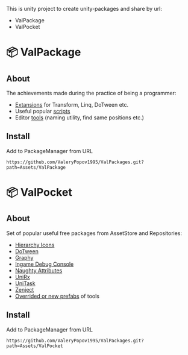 This is unity project to create unity-packages and share by url:
- ValPackage
- ValPocket

# 📦 ValPackage
## About
The achievements made during the practice of being a programmer:
- [Extansions](https://github.com/ValeryPopov1995/ValPackages/tree/master/Assets/ValPackage/Scripts/Extansions) for Transform, Linq, DoTween etc.
- Useful popular [scripts](https://github.com/ValeryPopov1995/ValPackages/tree/master/Assets/ValPackage/Scripts)
- Editor [tools](https://github.com/ValeryPopov1995/ValPackages/tree/master/Assets/ValPackage/Scripts/Editor) (naming utility, find same positions etc.)
## Install
Add to PackageManager from URL
```
https://github.com/ValeryPopov1995/ValPackages.git?path=Assets/ValPackage
```

# 📦 ValPocket
## About
Set of popular useful free packages from AssetStore and Repositories:
- [Hierarchy Icons](https://assetstore.unity.com/packages/package/224856)
- [DoTween](https://assetstore.unity.com/packages/package/27676)
- [Graphy](https://assetstore.unity.com/packages/package/105778)
- [Ingame Debug Console](https://assetstore.unity.com/packages/package/68068)
- [Naughty Attributes](https://assetstore.unity.com/packages/package/129996)
- [UniRx](https://assetstore.unity.com/packages/package/17276)
- [UniTask](https://github.com/Cysharp/UniTask)
- [Zenject](https://assetstore.unity.com/packages/package/157735)
- [Overrided or new prefabs](https://github.com/ValeryPopov1995/ValPackages/tree/master/Assets/ValPocket/Customized) of tools
## Install
Add to PackageManager from URL
```
https://github.com/ValeryPopov1995/ValPackages.git?path=Assets/ValPocket
```